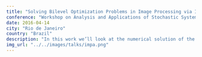 ```yaml
---
title: "Solving Bilevel Optimization Problems in Image Processing via Inexact Trust Region Methods"
conference: "Workshop on Analysis and Applications of Stochastic Systems (IMPA)"
date: 2016-04-14
city: "Rio de Janeiro"
country: "Brazil"
description: "In this work we’ll look at the numerical solution of the problem of parameter learning in Total Variation (TV) image denoising models. The parameter learning will be based on training samples used within a PDE optimization problem. We will propose an Inexact Trust Region Algorithm and compare its performance with other numerical methods such as Semi-smooth Newton and Quasi-Newton Methods."
img_url: "../../images/talks/impa.png"
---
```

